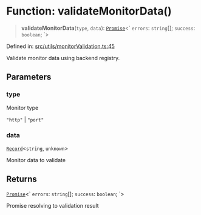 # Function: validateMonitorData()

> **validateMonitorData**(`type`, `data`): [`Promise`](https://developer.mozilla.org/docs/Web/JavaScript/Reference/Global_Objects/Promise)\<\` `errors`: `string`[]; `success`: `boolean`; \`\>

Defined in: [src/utils/monitorValidation.ts:45](https://github.com/Nick2bad4u/Uptime-Watcher/blob/dca5483e793478722cd3e6e125cafcec5fc771f0/src/utils/monitorValidation.ts#L45)

Validate monitor data using backend registry.

## Parameters

### type

Monitor type

`"http"` | `"port"`

### data

[`Record`](https://www.typescriptlang.org/docs/handbook/utility-types.html#recordkeys-type)\<`string`, `unknown`\>

Monitor data to validate

## Returns

[`Promise`](https://developer.mozilla.org/docs/Web/JavaScript/Reference/Global_Objects/Promise)\<\` `errors`: `string`[]; `success`: `boolean`; \`\>

Promise resolving to validation result
